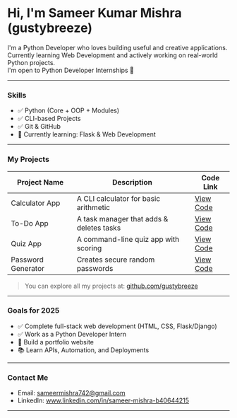 # Hi, I'm Sameer Kumar Mishra (gustybreeze)

I'm a Python Developer who loves building useful and creative applications.  
Currently learning Web Development and actively working on real-world Python projects.  
I'm open to Python Developer Internships 💼

---

### Skills

- ✅ Python (Core + OOP + Modules)
- ✅ CLI-based Projects
- ✅ Git & GitHub
- 🔄 Currently learning: Flask & Web Development

---

### My Projects

| Project Name     | Description                                   | Code Link |
|------------------|-----------------------------------------------|-----------|
| Calculator App | A CLI calculator for basic arithmetic         | [View Code](https://github.com/gustybreeze/python-calculator) |
| To-Do App      | A task manager that adds & deletes tasks      | [View Code](https://github.com/gustybreeze/python-to-do-list-app) |
| Quiz App       | A command-line quiz app with scoring          | [View Code](https://github.com/gustybreeze/python-quiz-app) |
| Password Generator | Creates secure random passwords           | [View Code](https://github.com/gustybreeze/python-password-generator-app) |

> You can explore all my projects at: [github.com/gustybreeze](https://github.com/gustybreeze)

---

### Goals for 2025

- ✅ Complete full-stack web development (HTML, CSS, Flask/Django)
- ✅ Work as a Python Developer Intern
- 🚀 Build a portfolio website
- 📚 Learn APIs, Automation, and Deployments

---

### Contact Me

- Email: sameermishra742@gmail.com 
- LinkedIn: www.linkedin.com/in/sameer-mishra-b40644215

---
 

